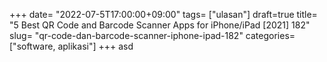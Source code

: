 +++
date= "2022-07-5T17:00:00+09:00"
tags= ["ulasan"]
draft=true
title= "5 Best QR Code and Barcode Scanner Apps for iPhone/iPad [2021]        182"
slug= "qr-code-dan-barcode-scanner-iphone-ipad-182"
categories= ["software, aplikasi"]
+++
asd

